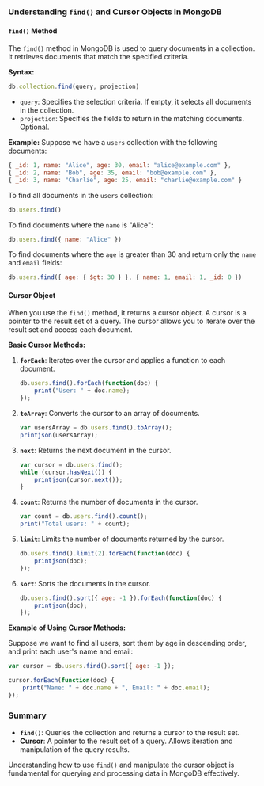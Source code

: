 ### Understanding `find()` and Cursor Objects in MongoDB

#### `find()` Method

The `find()` method in MongoDB is used to query documents in a collection. It retrieves documents that match the specified criteria.

**Syntax:**
```javascript
db.collection.find(query, projection)
```

- `query`: Specifies the selection criteria. If empty, it selects all documents in the collection.
- `projection`: Specifies the fields to return in the matching documents. Optional.

**Example:**
Suppose we have a `users` collection with the following documents:
```javascript
{ _id: 1, name: "Alice", age: 30, email: "alice@example.com" },
{ _id: 2, name: "Bob", age: 35, email: "bob@example.com" },
{ _id: 3, name: "Charlie", age: 25, email: "charlie@example.com" }
```

To find all documents in the `users` collection:
```javascript
db.users.find()
```

To find documents where the `name` is "Alice":
```javascript
db.users.find({ name: "Alice" })
```

To find documents where the `age` is greater than 30 and return only the `name` and `email` fields:
```javascript
db.users.find({ age: { $gt: 30 } }, { name: 1, email: 1, _id: 0 })
```

#### Cursor Object

When you use the `find()` method, it returns a cursor object. A cursor is a pointer to the result set of a query. The cursor allows you to iterate over the result set and access each document.

**Basic Cursor Methods:**

1. **`forEach`**: Iterates over the cursor and applies a function to each document.
   ```javascript
   db.users.find().forEach(function(doc) {
       print("User: " + doc.name);
   });
   ```

2. **`toArray`**: Converts the cursor to an array of documents.
   ```javascript
   var usersArray = db.users.find().toArray();
   printjson(usersArray);
   ```

3. **`next`**: Returns the next document in the cursor.
   ```javascript
   var cursor = db.users.find();
   while (cursor.hasNext()) {
       printjson(cursor.next());
   }
   ```

4. **`count`**: Returns the number of documents in the cursor.
   ```javascript
   var count = db.users.find().count();
   print("Total users: " + count);
   ```

5. **`limit`**: Limits the number of documents returned by the cursor.
   ```javascript
   db.users.find().limit(2).forEach(function(doc) {
       printjson(doc);
   });
   ```

6. **`sort`**: Sorts the documents in the cursor.
   ```javascript
   db.users.find().sort({ age: -1 }).forEach(function(doc) {
       printjson(doc);
   });
   ```

**Example of Using Cursor Methods:**

Suppose we want to find all users, sort them by age in descending order, and print each user's name and email:

```javascript
var cursor = db.users.find().sort({ age: -1 });

cursor.forEach(function(doc) {
    print("Name: " + doc.name + ", Email: " + doc.email);
});
```

### Summary

- **`find()`**: Queries the collection and returns a cursor to the result set.
- **Cursor**: A pointer to the result set of a query. Allows iteration and manipulation of the query results.

Understanding how to use `find()` and manipulate the cursor object is fundamental for querying and processing data in MongoDB effectively.